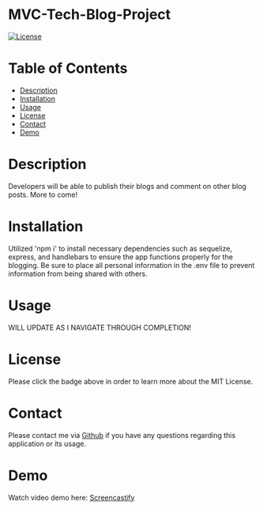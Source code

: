 # MVC-Tech-Blog-Project

[![License](https://img.shields.io/badge/License-MIT-blueviolet.svg)](https://opensource.org/licenses/MIT)

# Table of Contents
- [Description](#description)
- [Installation](#installation)
- [Usage](#usage)
- [License](#license)
- [Contact](#contact)
- [Demo](#demo)

# Description

Developers will be able to publish their blogs and comment on other blog posts. More to come!

# Installation

Utilized 'npm i' to install necessary dependencies such as sequelize, express, and handlebars to ensure the app functions properly for the blogging. Be sure to place all personal information in the .env file to prevent information from being shared with others.

# Usage

WILL UPDATE AS I NAVIGATE THROUGH COMPLETION!

# License 

Please click the badge above in order to learn more about the MIT License.

# Contact

Please contact me via [Github](https://github.com/MsKryssy/MVC-Tech-Blog-Project) if you have any questions regarding this application or its usage.

# Demo

Watch video demo here: [Screencastify]()
